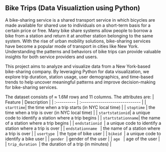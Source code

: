 ## Bike Trips (Data Visualiztion using Python)
A bike-sharing service is a shared transport service in which bicycles are made available for shared use to individuals on a short-term basis for a certain price or free.
Many bike share systems allow people to borrow a bike from a station and return it at another station belonging to the same system.
With the rise of urban mobility solutions, bike-sharing services have become a popular mode of transport in cities like New York. Understanding the patterns and behaviors of bike trips can provide valuable insights for both service providers and users. 

This project aims to analyze and visualize data from a New York-based bike-sharing company. By leveraging Python for data visualization, we explore trip duration, station usage, user demographics, and time-based trends to help uncover meaningful patterns and improve decision-making for bike-sharing services.

The dataset consists of ≈ 1.6M rows and 11 columns. The attributes are:
| Feature     | Description                     |
| :---------- | :------------------------------ |
| `starttime`| the time when a trip starts (in NYC local time)      |
| `stoptime` | the time when a trip is over (in NYC local time)    |
| `startstationid`| a unique code to identify a station where a trip begins      |
| `startstationname`| the name of a station where a trip begins      |
| `endstationid `| a unique code to identify a station where a trip is over     |
| `endstationname ` | the name of a station where a trip is over   |
| `usertype `| the type of bike user    |
| `bikeid `| a unique code to identify a bike user     |
| `gender `| gender of the user      |
| `age ` | age of the user    |
| `trip_duration `| the duration of a trip (in minutes)      |

